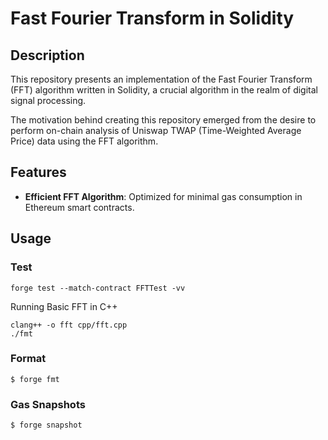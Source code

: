 # Fast Fourier Transform in Solidity

## Description

This repository presents an implementation of the Fast Fourier Transform (FFT) algorithm written in Solidity, a crucial algorithm in the realm of digital signal processing.

The motivation behind creating this repository emerged from the desire to perform on-chain analysis of Uniswap TWAP (Time-Weighted Average Price) data using the FFT algorithm.


## Features

- **Efficient FFT Algorithm**: Optimized for minimal gas consumption in Ethereum smart contracts.

## Usage



### Test

```shell
forge test --match-contract FFTTest -vv
```

Running Basic FFT in C++
```shell
clang++ -o fft cpp/fft.cpp
./fmt
```

### Format

```shell
$ forge fmt
```

### Gas Snapshots

```shell
$ forge snapshot
```

